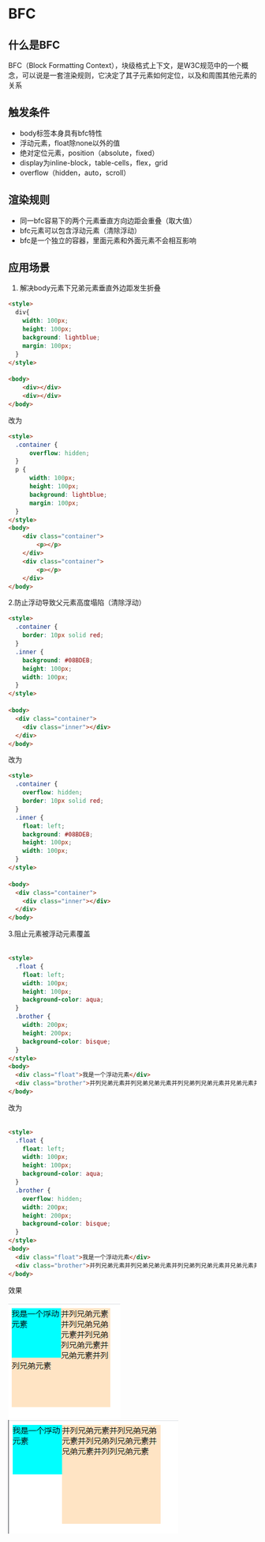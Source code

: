 # BFC

## 什么是BFC

BFC（Block Formatting Context），块级格式上下文，是W3C规范中的一个概念，可以说是一套渲染规则，它决定了其子元素如何定位，以及和周围其他元素的关系

## 触发条件

* body标签本身具有bfc特性
* 浮动元素，float除none以外的值
* 绝对定位元素，position（absolute，fixed）
* display为inline-block，table-cells，flex，grid
* overflow（hidden，auto，scroll）

## 渲染规则

* 同一bfc容易下的两个元素垂直方向边距会重叠（取大值）
* bfc元素可以包含浮动元素（清除浮动）
* bfc是一个独立的容器，里面元素和外面元素不会相互影响

## 应用场景

1. 解决body元素下兄弟元素垂直外边距发生折叠

```html
<style>
  div{
    width: 100px;
    height: 100px;
    background: lightblue;
    margin: 100px;
  }
</style>

<body>
    <div></div>
    <div></div>
</body>
```

改为

```html
<style>
  .container {
      overflow: hidden;
  }
  p {
      width: 100px;
      height: 100px;
      background: lightblue;
      margin: 100px;
  }
</style>
<body>
    <div class="container">
        <p></p>
    </div>
    <div class="container">
        <p></p>
    </div>
</body>
```

2.防止浮动导致父元素高度塌陷（清除浮动）

```html
<style>
  .container {
    border: 10px solid red;
  }
  .inner {
    background: #08BDEB;
    height: 100px;
    width: 100px;
  }
</style>

<body>
  <div class="container">
    <div class="inner"></div>
  </div>
</body>
```

改为

```html
<style>
  .container {
    overflow: hidden;
    border: 10px solid red;
  }
  .inner {
    float: left;
    background: #08BDEB;
    height: 100px;
    width: 100px;
  }
</style>

<body>
  <div class="container">
    <div class="inner"></div>
  </div>
</body>

```

3.阻止元素被浮动元素覆盖

```html

<style>
  .float {
    float: left;
    width: 100px;
    height: 100px;
    background-color: aqua;
  }
  .brother {
    width: 200px;
    height: 200px;
    background-color: bisque;
  }
</style>
<body>
  <div class="float">我是一个浮动元素</div>
  <div class="brother">并列兄弟元素并列兄弟兄弟元素并列兄弟列兄弟元素并兄弟元素并列列兄弟元素</div>
</body>

```

改为

```html

<style>
  .float {
    float: left;
    width: 100px;
    height: 100px;
    background-color: aqua;
  }
  .brother {
    overflow: hidden;
    width: 200px;
    height: 200px;
    background-color: bisque;
  }
</style>
<body>
  <div class="float">我是一个浮动元素</div>
  <div class="brother">并列兄弟元素并列兄弟兄弟元素并列兄弟列兄弟元素并兄弟元素并列列兄弟元素</div>
</body>

```

效果

![前](./assets/1.png)
![后](./assets/2.jpg)

